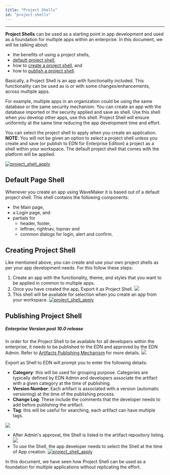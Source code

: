 ```yaml
---
title: "Project Shells"
id: "project-shells"
---
```

---

**Project Shells** can be used as a starting point in app development and used as a foundation for multiple apps within an enterprise. In this document, we will be talking about:

- the benefits of using a project shells,
- [default project shell](#default-shell),
- how to [create a project shell](#creating-shell), and
- how to [publish a project shell](#publishing-shell).

Basically, a Project Shell is an app with functionality included. This functionality can be used as is or with some changes/enhancements, across multiple apps.

For example, multiple apps in an organization could be using the same database or the same security mechanism. You can create an app with the database imported or the security applied and save as shell. Use this shell when you develop other apps, use this shell. Project Shell will ensure uniformity at the same time reducing the app development time and effort.

You can select the project shell to apply when you create an application. **NOTE**: You will not be given an option to select a project shell unless you create and save (or publish to EDN for Enterprise Edition) a project as a shell within your workspace. The default project shell that comes with the platform will be applied.

[![project_shell_apply](/learn/assets/project_shell_apply.png)](/learn/assets/project_shell_apply.png)

## Default Page Shell

Whenever you create an app using WaveMaker it is based out of a default project shell. This shell contains the following components:

- the Main page,
- a Login page, and
- partials for
    - header, footer,
    - leftnav, rightnav, topnav and
    - common dialogs for login, alert and confirm.

## Creating Project Shell

Like mentioned above, you can create and use your own project shells as per your app development needs. For this follow these steps:

1. Create an app with the functionality, theme, and styles that you want to be applied in common to multiple apps.
2. Once you have created the app, Export it as Project Shell. [![](/learn/assets/Publish_shell_ws.png)](/learn/assets/Publish_shell_ws.png)
3. This shell will be available for selection when you create an app from your workspace. [![project_shell_apply](/learn/assets/project_shell_apply2.png)](/learn/assets/project_shell_apply2.png)

## Publishing Project Shell

##### Enterprise Version post 10.0 release

In order for the Project Shell to be available for all developers within the enterprise, it needs to be published to the EDN and approved by the EDN Admin. Refer to [Artifacts Publishing Mechanism](/learn/app-development/wavemaker-overview/artifacts-repository/#publishing) for more details. [![](/learn/assets/Publish_shell.png)](/learn/assets/Publish_shell.png)

Export as Shell to EDN will prompt you to enter the following details:

- **Category**: this will be used for grouping purpose. Categories are typically defined by EDN Admin and developers associate the artifact with a given category at the time of publishing.
- **Version Number**: Each artifact is associated with a version (automatic versioning) at the time of the publishing process.
- **Change Log**: These include the comments that the developer needs to add before publishing the artifact.
- **Tag**: this will be useful for searching, each artifact can have multiple tags.

[![](/learn/assets/shell_publish_edn.png)](/learn/assets/shell_publish_edn.png)

- After Admin's approval, the Shell is listed in the artifact repository listing. [![](/learn/assets/Artifacts_shell_list.png)](/learn/assets/Artifacts_shell_list.png)
- To use the Shell, the app developer needs to select the Shell at the time of App creation. [![project_shell_apply](/learn/assets/project_shell_apply2.png)](/learn/assets/project_shell_apply2.png)

In this document, we have seen how Project Shell can be used as a foundation for multiple applications without replicating the effort.

